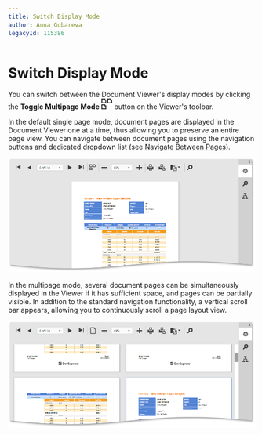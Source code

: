 ```yaml
---
title: Switch Display Mode
author: Anna Gubareva
legacyId: 115386
---
```

# Switch Display Mode
You can switch between the Document Viewer's display modes by clicking the **Toggle Multipage Mode** ![web-designer-main-toolbar-multipage](../../../../images/img24556.png) button on the Viewer's toolbar.

In the default single page mode, document pages are displayed in the Document Viewer one at a time, thus allowing you to preserve an entire page view. You can navigate between document pages using the navigation buttons and dedicated dropdown list (see [Navigate Between Pages](navigate-between-pages.md)).

![EUD_HTML5DV_DefaultMode](../../../../images/img121843.png)

In the multipage mode, several document pages can be simultaneously displayed in the Viewer if it has sufficient space, and pages can be partially visible. In addition to the standard navigation functionality, a vertical scroll bar appears, allowing you to continuously scroll a page layout view.

![EUD_HTML5DV_MultipageMode](../../../../images/img121844.png)